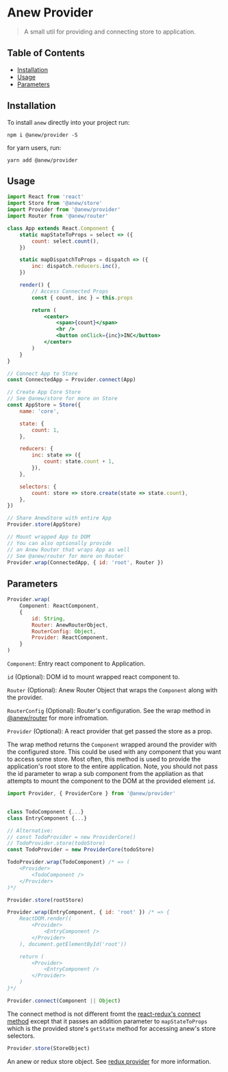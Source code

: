 # Anew Provider

> A small util for providing and connecting store to application.

## Table of Contents

-   [Installation](#installation)
-   [Usage](#usage)
-   [Parameters](#parameters)

## Installation

To install `anew` directly into your project run:

```
npm i @anew/provider -S
```

for yarn users, run:

```
yarn add @anew/provider
```

## Usage

```jsx
import React from 'react'
import Store from '@anew/store'
import Provider from '@anew/provider'
import Router from '@anew/router'

class App extends React.Component {
    static mapStateToProps = select => ({
        count: select.count(),
    })

    static mapDispatchToProps = dispatch => ({
        inc: dispatch.reducers.inc(),
    })

    render() {
        // Access Connected Props
        const { count, inc } = this.props

        return (
            <center>
                <span>{count}</span>
                <hr />
                <button onClick={inc}>INC</button>
            </center>
        )
    }
}

// Connect App to Store
const ConnectedApp = Provider.connect(App)

// Create App Core Store
// See @anew/store for more on Store
const AppStore = Store({
    name: 'core',

    state: {
        count: 1,
    },

    reducers: {
        inc: state => ({
            count: state.count + 1,
        }),
    },

    selectors: {
        count: store => store.create(state => state.count),
    },
})

// Share AnewStore with entire App
Provider.store(AppStore)

// Mount wrapped App to DOM
// You can also optionally provide
// an Anew Router that wraps App as well
// See @anew/router for more on Router
Provider.wrap(ConnectedApp, { id: 'root', Router })
```

## Parameters

```js
Provider.wrap(
    Component: ReactComponent,
    {
        id: String,
        Router: AnewRouterObject,
        RouterConfig: Object,
        Provider: ReactComponent,
    }
)
```

`Component`: Entry react component to Application.

`id` (Optional): DOM id to mount wrapped react component to.

`Router` (Optional): Anew Router Object that wraps the `Component` along with the provider.

`RouterConfig` (Optional): Router's configuration. See the wrap method in [@anew/router](https://github.com/anew-org/router#parameters-1) for more infromation.

`Provider` (Optional): A react provider that get passed the store as a prop.

The wrap method returns the `Component` wrapped around the provider with the configured store. This could be used with any component that you want to access some store. Most often, this method is used to provide the application's root store to the entire application. Note, you should not pass the id parameter to wrap a sub component from the appliation as that attempts to mount the component to the DOM at the provided element `id`.

```js
import Provider, { ProviderCore } from '@anew/provider'


class TodoComponent {...}
class EntryComponent {...}

// Alternative:
// const TodoProvider = new ProviderCore()
// TodoProvider.store(todoStore)
const TodoProvider = new ProviderCore(todoStore)

TodoProvider.wrap(TodoComponent) /* => (
    <Provider>
        <TodoComponent />
    </Provider>
)*/

Provider.store(rootStore)

Provider.wrap(EntryComponent, { id: 'root' }) /* => {
    ReactDOM.render((
        <Provider>
            <EntryComponent />
        </Provider>
    ), document.getElementById('root'))

    return (
        <Provider>
            <EntryComponent />
        </Provider>
    )
}*/
```

```js
Provider.connect(Component || Object)
```

The connect method is not different fromt the [react-redux's connect method](https://github.com/reduxjs/react-redux/blob/master/docs/api.md#connect) except that it passes an addition parameter to `mapStateToProps` which is the provided store's `getState` method for accessing anew's store selectors.

```js
Provider.store(StoreObject)
```

An anew or redux store object. See [redux provider](https://github.com/reduxjs/react-redux/blob/master/docs/api.md#provider) for more information.
